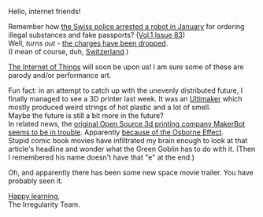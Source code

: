 Hello, internet friends!

Remember how [the Swiss police arrested a robot in January](http://www.dailydot.com/crime/random-darknet-shopper-seized/) for ordering illegal substances and fake passports? ([Vol.1 Issue 83](http://irregularity.co/83-ramen-in-space/))  
Well, *turns out* - [the charges have been dropped](http://motherboard.vice.com/read/in-europe-robots-can-legally-buy-drugs-online-for-art).  
(I mean of course, duh, [Switzerland](http://www.theguardian.com/science/2008/apr/30/drugs.chemistry).)

[The Internet of Things](http://weputachipinit.tumblr.com/) will soon be upon us! I am sure some of these are parody and/or performance art.

Fun fact: in an attempt to catch up with the unevenly distributed future, I finally managed to see a 3D printer last week.  It was an [Ultimaker](https://ultimaker.com/) which mostly produced weird strings of hot plastic and a lot of smell.  
Maybe the future is still a bit more in the future?  
In related news, the [original Open Source 3d printing company MakerBot seems to be in trouble](http://motherboard.vice.com/read/makerbot-just-laid-off-20-percent-of-its-staff). Apparently [because of the Osborne Effect](http://www.hugs.io/2015/04/18/makerbot-and-the-osborne-effect.html).  
Stupid comic book movies have infiltrated my brain enough to look at that article's headline and wonder what the Green Goblin has to do with it. (Then I remembered his name doesn't have that "e" at the end.)

Oh, and apparently there has been some new space movie trailer. You have probably seen it.

[Happy learning](https://medium.com/towards-a-remarkable-career/please-stop-telling-me-to-be-happy-bfd72bca97a),  
The Irregularity Team.